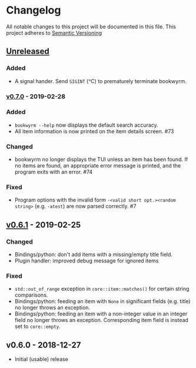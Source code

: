 # Changelog

All notable changes to this project will be documented in this file.
This project adheres to [Semantic Versioning](https://semver.org)

## [Unreleased]

### Added
- A signal hander. Send `SIGINT` (^C) to prematurely terminate bookwyrm.

### [v0.7.0] - 2019-02-28

### Added
- `bookwyrm --help` now displays the default search accuracy.
- All item information is now printed on the item details screen. #73

### Changed
- bookwyrm no longer displays the TUI unless an item has been found. If no items are found, an appropriate error message is printed, and the program exits with an error. #74

### Fixed
- Program options with the invalid form `-<valid short opt.><random string>` (e.g. `-atest`) are now parsed correctly. #7

## [v0.6.1] - 2019-02-25

### Changed
- Bindings/python: don't add items with a missing/empty title field.
- Plugin handler: improved debug message for ignored items

### Fixed
- `std::out_of_range` exception in `core::item::matches()` for certain string comparisons.
- Bindings/python: feeding an item with `None` in significant fields (e.g. title) no longer throws an exception.
- Bindings/python: feeding an item with a non-integer value in an integer field no longer throws an exception. Corresponding item field is instead set to `core::empty`.

## v0.6.0 - 2018-12-27

* Initial (usable) release

[Unreleased]: https://github.com/Tmplt/bookwyrm/compare/v0.7.0...HEAD
[v0.7.0]: https://github.com/Tmplt/bookwyrm/compare/v0.6.1...v0.7.0
[v0.6.1]: https://github.com/Tmplt/bookwyrm/compare/v0.6.0...v0.6.1

